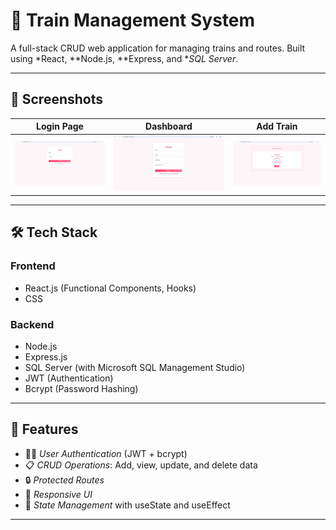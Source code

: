 # 🚄 Train Management System

A full-stack CRUD web application for managing trains and routes. Built using *React, **Node.js, **Express, and **SQL Server*.

---



## 📸 Screenshots
| Login Page | Dashboard | Add Train |
|------------|-----------|-----------|
| ![Login](images/login.png) | ![Dashboard](images/register.png) | ![Add Train](images/book_ticket.png) |

---

## 🛠 Tech Stack

### Frontend
- React.js (Functional Components, Hooks)
- CSS


### Backend
- Node.js
- Express.js
- SQL Server (with Microsoft SQL Management Studio)
- JWT (Authentication)
- Bcrypt (Password Hashing)
  
---

## 🔐 Features

- 🧑‍💼 *User Authentication* (JWT + bcrypt)
- 📋 *CRUD Operations*: Add, view, update, and delete data
- 🔒 *Protected Routes*
- 📱 *Responsive UI*
- 🧠 *State Management* with useState and useEffect

---



